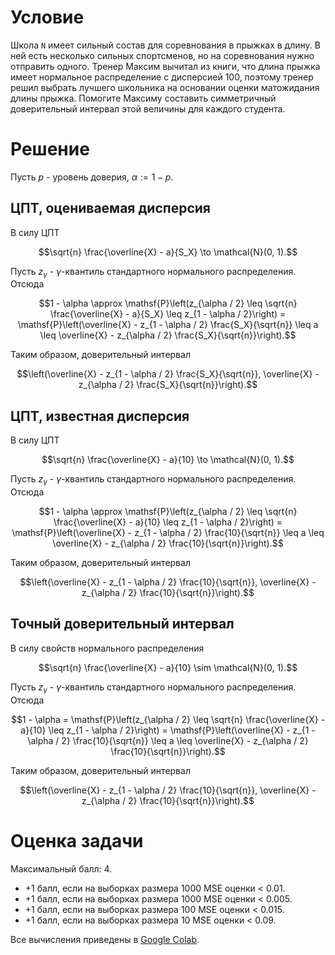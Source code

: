 # Условие

Школа `N` имеет сильный состав
для соревнования в прыжках в длину.
В ней есть несколько сильных спортсменов,
но на соревнования нужно отправить одного.
Тренер Максим вычитал из книги, 
что длина прыжка имеет нормальное распределение с дисперсией $100$,
поэтому тренер решил выбрать лучшего школьника
на основании оценки матожидания длины прыжка.
Помогите Максиму составить симметричный
доверительный интервал этой величины
для каждого студента.

# Решение

Пусть $p$ - уровень доверия, $\alpha := 1 - p$.

## ЦПТ, оцениваемая дисперсия

В силу ЦПТ
```math
\sqrt{n} \frac{\overline{X} - a}{S_X} 
\to \mathcal{N}(0, 1).
```
Пусть $z_{\gamma}$ - $\gamma$-квантиль 
стандартного нормального распределения.
Отсюда
```math
1 - \alpha 
\approx \mathsf{P}\left(z_{\alpha / 2} 
\leq \sqrt{n} \frac{\overline{X} - a}{S_X} 
\leq z_{1 - \alpha / 2}\right)
= \mathsf{P}\left(\overline{X}
- z_{1 - \alpha / 2} \frac{S_X}{\sqrt{n}}
\leq a
\leq \overline{X}
- z_{\alpha / 2} \frac{S_X}{\sqrt{n}}\right).
```
Таким образом,
доверительный интервал
```math
\left(\overline{X}
- z_{1 - \alpha / 2} \frac{S_X}{\sqrt{n}},
\overline{X}
- z_{\alpha / 2} \frac{S_X}{\sqrt{n}}\right).
```

## ЦПТ, известная дисперсия

В силу ЦПТ
```math
\sqrt{n} \frac{\overline{X} - a}{10} 
\to \mathcal{N}(0, 1).
```
Пусть $z_{\gamma}$ - $\gamma$-квантиль 
стандартного нормального распределения.
Отсюда
```math
1 - \alpha 
\approx \mathsf{P}\left(z_{\alpha / 2} 
\leq \sqrt{n} \frac{\overline{X} - a}{10} 
\leq z_{1 - \alpha / 2}\right)
= \mathsf{P}\left(\overline{X}
- z_{1 - \alpha / 2} \frac{10}{\sqrt{n}}
\leq a
\leq \overline{X}
- z_{\alpha / 2} \frac{10}{\sqrt{n}}\right).
```
Таким образом,
доверительный интервал
```math
\left(\overline{X}
- z_{1 - \alpha / 2} \frac{10}{\sqrt{n}},
\overline{X}
- z_{\alpha / 2} \frac{10}{\sqrt{n}}\right).
```

## Точный доверительный интервал

В силу свойств нормального распределения
```math
\sqrt{n} \frac{\overline{X} - a}{10} 
\sim \mathcal{N}(0, 1).
```
Пусть $z_{\gamma}$ - $\gamma$-квантиль 
стандартного нормального распределения.
Отсюда
```math
1 - \alpha 
= \mathsf{P}\left(z_{\alpha / 2} 
\leq \sqrt{n} \frac{\overline{X} - a}{10} 
\leq z_{1 - \alpha / 2}\right)
= \mathsf{P}\left(\overline{X}
- z_{1 - \alpha / 2} \frac{10}{\sqrt{n}}
\leq a
\leq \overline{X}
- z_{\alpha / 2} \frac{10}{\sqrt{n}}\right).
```
Таким образом,
доверительный интервал
```math
\left(\overline{X}
- z_{1 - \alpha / 2} \frac{10}{\sqrt{n}},
\overline{X}
- z_{\alpha / 2} \frac{10}{\sqrt{n}}\right).
```

# Оценка задачи

Максимальный балл: $4$.
* $+1$ балл, если на выборках размера $1000$ MSE оценки < $0.01$.
* $+1$ балл, если на выборках размера $1000$ MSE оценки < $0.005$.
* $+1$ балл, если на выборках размера $100$ MSE оценки < $0.015$.
* $+1$ балл, если на выборках размера $10$ MSE оценки < $0.09$.

Все вычисления приведены в [Google Colab](https://colab.research.google.com/drive/1jwlp4jgRxRAMGGFJtLyjkVazJnBKXmqC?usp=sharing).
